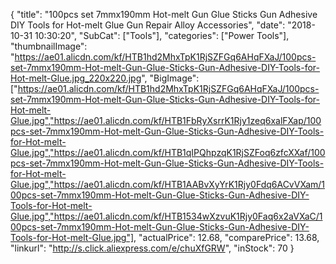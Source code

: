 {
	"title": "100pcs set 7mmx190mm Hot-melt Gun Glue Sticks Gun Adhesive DIY Tools for Hot-melt Glue Gun Repair Alloy Accessories",
	"date": "2018-10-31 10:30:20",
	"SubCat": ["Tools"],
	"categories": ["Power Tools"],
	"thumbnailImage": "https://ae01.alicdn.com/kf/HTB1hd2MhxTpK1RjSZFGq6AHqFXaJ/100pcs-set-7mmx190mm-Hot-melt-Gun-Glue-Sticks-Gun-Adhesive-DIY-Tools-for-Hot-melt-Glue.jpg_220x220.jpg",
	"BigImage": ["https://ae01.alicdn.com/kf/HTB1hd2MhxTpK1RjSZFGq6AHqFXaJ/100pcs-set-7mmx190mm-Hot-melt-Gun-Glue-Sticks-Gun-Adhesive-DIY-Tools-for-Hot-melt-Glue.jpg","https://ae01.alicdn.com/kf/HTB1FbRyXsrrK1Rjy1zeq6xalFXap/100pcs-set-7mmx190mm-Hot-melt-Gun-Glue-Sticks-Gun-Adhesive-DIY-Tools-for-Hot-melt-Glue.jpg","https://ae01.alicdn.com/kf/HTB1qIPQhpzqK1RjSZFoq6zfcXXaf/100pcs-set-7mmx190mm-Hot-melt-Gun-Glue-Sticks-Gun-Adhesive-DIY-Tools-for-Hot-melt-Glue.jpg","https://ae01.alicdn.com/kf/HTB1AABvXyYrK1Rjy0Fdq6ACvVXam/100pcs-set-7mmx190mm-Hot-melt-Gun-Glue-Sticks-Gun-Adhesive-DIY-Tools-for-Hot-melt-Glue.jpg","https://ae01.alicdn.com/kf/HTB1534wXzvuK1Rjy0Faq6x2aVXaC/100pcs-set-7mmx190mm-Hot-melt-Gun-Glue-Sticks-Gun-Adhesive-DIY-Tools-for-Hot-melt-Glue.jpg"],
	"actualPrice": 12.68,
	"comparePrice": 13.68,
	"linkurl": "http://s.click.aliexpress.com/e/chuXfGRW",
	"inStock": 70
}
